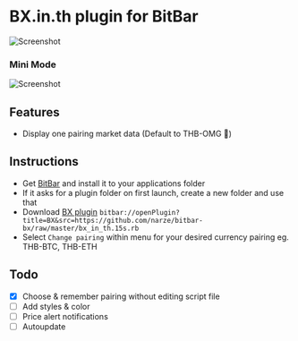 # BX.in.th plugin for BitBar

![Screenshot](https://i.imgur.com/xc1tZED.png)

### Mini Mode
![Screenshot](https://i.imgur.com/5b8KSaz.png)

## Features
- Display one pairing market data (Default to THB-OMG 🚀)

## Instructions
- Get [BitBar](https://getbitbar.com) and install it to your applications folder
- If it asks for a plugin folder on first launch, create a new folder and use that
- Download <a href="bitbar://openPlugin?title=BX&src=https://github.com/narze/bitbar-bx/raw/master/bx_in_th.15s.rb">BX plugin</a> `bitbar://openPlugin?title=BX&src=https://github.com/narze/bitbar-bx/raw/master/bx_in_th.15s.rb`
- Select `Change pairing` within menu for your desired currency pairing eg. THB-BTC, THB-ETH

## Todo
- [x] Choose & remember pairing without editing script file
- [ ] Add styles & color
- [ ] Price alert notifications
- [ ] Autoupdate
